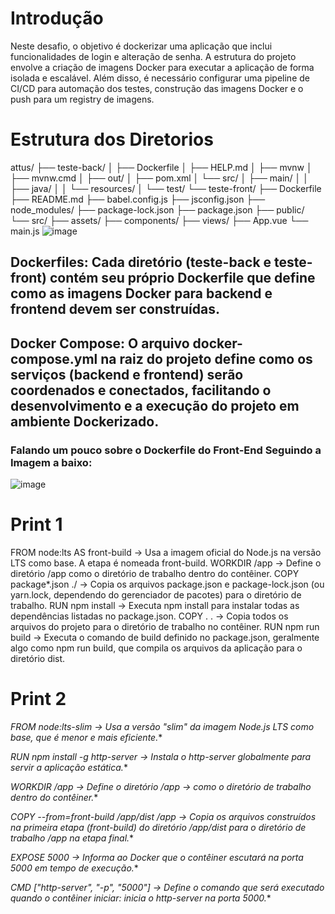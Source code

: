 # Introdução 

Neste desafio, o objetivo é dockerizar uma aplicação que inclui funcionalidades de login e alteração de senha. A estrutura do projeto envolve a criação de imagens Docker para executar a aplicação de forma isolada e escalável. Além disso, é necessário configurar uma pipeline de CI/CD para automação dos testes, construção das imagens Docker e o push para um registry de imagens.

# Estrutura dos Diretorios

attus/
├── teste-back/
│   ├── Dockerfile
│   ├── HELP.md
│   ├── mvnw
│   ├── mvnw.cmd
│   ├── out/
│   ├── pom.xml
│   └── src/
│       ├── main/
│       │   ├── java/
│       │   └── resources/
│       └── test/
└── teste-front/
    ├── Dockerfile
    ├── README.md
    ├── babel.config.js
    ├── jsconfig.json
    ├── node_modules/
    ├── package-lock.json
    ├── package.json
    ├── public/
    └── src/
        ├── assets/
        ├── components/
        ├── views/
        ├── App.vue
        └── main.js
![image](https://github.com/user-attachments/assets/dbf650dd-0022-47ec-a55e-687096e92a30)

## Dockerfiles: Cada diretório (teste-back e teste-front) contém seu próprio Dockerfile que define como as imagens Docker para backend e frontend devem ser construídas.
## Docker Compose: O arquivo docker-compose.yml na raiz do projeto define como os serviços (backend e frontend) serão coordenados e conectados, facilitando o desenvolvimento e a execução do projeto em ambiente Dockerizado.

### Falando um pouco sobre o Dockerfile do Front-End Seguindo a Imagem a baixo:

![image](https://github.com/user-attachments/assets/424fe000-2c6e-4c77-86fe-c455f253b97f)

# Print 1

FROM node:lts AS front-build -> Usa a imagem oficial do Node.js na versão LTS como base. A etapa é nomeada front-build.
WORKDIR /app -> Define o diretório /app como o diretório de trabalho dentro do contêiner.
COPY package*.json ./ -> Copia os arquivos package.json e package-lock.json (ou yarn.lock, dependendo do gerenciador de pacotes) para o diretório de trabalho.
RUN npm install -> Executa npm install para instalar todas as dependências listadas no package.json.
COPY . . -> Copia todos os arquivos do projeto para o diretório de trabalho no contêiner.
RUN npm run build -> Executa o comando de build definido no package.json, geralmente algo como npm run build, que compila os arquivos da aplicação para o diretório dist.

# Print 2

*FROM node:lts-slim -> Usa a versão "slim" da imagem Node.js LTS como base, que é menor e mais eficiente.**

*RUN npm install -g http-server -> Instala o http-server globalmente para servir a aplicação estática.**

*WORKDIR /app -> Define o diretório /app ->  como o diretório de trabalho dentro do contêiner.**

*COPY --from=front-build /app/dist /app -> Copia os arquivos construídos na primeira etapa (front-build) do diretório /app/dist para o diretório de trabalho /app na etapa final.**

*EXPOSE 5000 -> Informa ao Docker que o contêiner escutará na porta 5000 em tempo de execução.**

*CMD ["http-server", "-p", "5000"] -> Define o comando que será executado quando o contêiner iniciar: inicia o http-server na porta 5000.**













